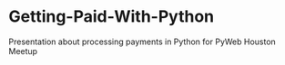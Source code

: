# Getting-Paid-With-Python
Presentation about processing payments in Python for PyWeb Houston Meetup
